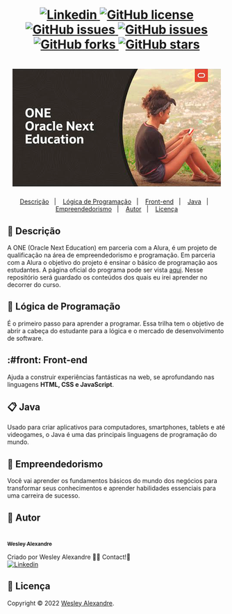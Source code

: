 <h1 align="center">
  <a href="https://www.linkedin.com/in/wesley-alexandre-393044240/">
    <img alt="Linkedin" src="https://img.shields.io/badge/-Wesley%20Alexandre-29B6D1?label=Linkedin&logo=linkedin&style=flat-square">
  </a>
  <a href="https://github.com/wesleyarm/alura-oracle-next-education/blob/main/.github/LICENSE.txt">
    <img alt="GitHub license" src="https://img.shields.io/github/license/nagatingg/nlw05_plantmanager?logo=mint&style=flat-square">
  </a>
  <a href="https://github.com/wesleyarm/alura-oracle-next-education/issues">
    <img alt="GitHub issues" src="https://img.shields.io/github/issues/nagatingg/nlw05_plantmanager?color=29B6D1&style=flat-square">
  </a>
  <a href="https://github.com/wesleyarm/alura-oracle-next-education/issues?q=is%3Aissue+is%3Aclosed">
    <img alt="GitHub issues" src="https://badgen.net/github/closed-issues/nagatingg/nlw05_plantmanager?color=29B6D1&style=flat-square">
  </a>
  <a href="https://github.com/wesleyarm/alura-oracle-next-education/network">
    <img alt="GitHub forks" src="https://img.shields.io/github/forks/nagatingg/nlw05_plantmanager?color=29B6D1&style=flat-square">
  </a>
  <a href="https://github.com/wesleyarm/alura-oracle-next-education/stargazers">
    <img alt="GitHub stars" src="https://img.shields.io/github/stars/nagatingg/nlw05_plantmanager?color=29B6D1&style=flat-square">
  </a>
</h1>
<h1 align="center">
<img src="img/vd03-next-education1.jpg" />
</h1>
<p align="center">
  <a href="#page_facing_up-descrição">Descrição</a>&nbsp;&nbsp;&nbsp;|&nbsp;&nbsp;&nbsp;
  <a href="#art">Lógica de Programação</a>&nbsp;&nbsp;&nbsp;|&nbsp;&nbsp;&nbsp;
  <a href="#front">
Front-end</a>&nbsp;&nbsp;&nbsp;|&nbsp;&nbsp;&nbsp;
  <a href="#clipboard">Java</a>&nbsp;&nbsp;&nbsp;|&nbsp;&nbsp;&nbsp;
  <a href="#closed_book">Empreendedorismo</a>&nbsp;&nbsp;&nbsp;|&nbsp;&nbsp;&nbsp;
  <a href="#man">Autor</a>&nbsp;&nbsp;&nbsp;|&nbsp;&nbsp;&nbsp;
  <a href="#memo-Licença">Licença</a>
</p>

## :page_facing_up: Descrição
A ONE (Oracle Next Education) em parceria com a Alura, é um projeto de qualificação na área de empreendedorismo e programação.
Em parceria com a Alura o objetivo do projeto é ensinar o básico de programação aos estudantes.
A página oficial do programa pode ser vista <a href="https://www.alura.com.br/oracle-next-education">aqui<a>.
Nesse repositório será guardado os conteúdos dos quais eu irei aprender no decorrer do curso.

## :art: Lógica de Programação
É o primeiro passo para aprender a programar. Essa trilha tem o objetivo de abrir a cabeça do estudante para a lógica e o mercado de desenvolvimento de software.

## :#front: Front-end
Ajuda a construir experiências fantásticas na web, se aprofundando nas linguagens <b>HTML, CSS e JavaScript</b>.

## :clipboard: Java
Usado para criar aplicativos para computadores, smartphones, tablets e até videogames, o Java é uma das principais linguagens de programação do mundo.

## :closed_book: Empreendedorismo
Você vai aprender os fundamentos básicos do mundo dos negócios para transformar seus conhecimentos e aprender habilidades essenciais para uma carreira de sucesso.

## :man: Autor
<a href="https://github.com/wesleyarm">
 <img src="https://avatars.githubusercontent.com/u/103395674?v=4" width="70px;" alt=""/>
 <br />
 <sub><b>Wesley Alexandre</b></sub>
</a>


Criado por Wesley Alexandre :wave::wave: Contact!🚀<br>
<a href="https://www.linkedin.com/in/wesley-alexandre-393044240/">
  <img alt="Linkedin" src="https://img.shields.io/badge/-Wesley%20Alexandre-29B6D1?label=Linkedin&logo=linkedin&style=flat-square">
</a>

## :memo: Licença
Copyright © 2022 [Wesley Alexandre](https://github.com/wesleyarm).<br />
